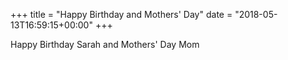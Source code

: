 +++
title = "Happy Birthday and Mothers' Day"
date = "2018-05-13T16:59:15+00:00"
+++

Happy Birthday Sarah and Mothers' Day Mom
			